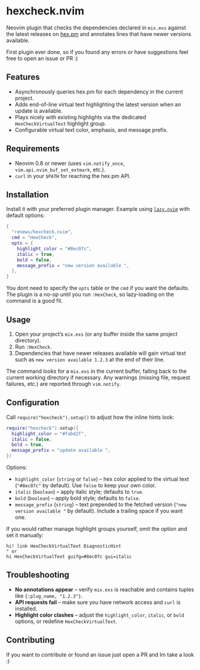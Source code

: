 # hexcheck.nvim

Neovim plugin that checks the dependencies declared in `mix.exs` against the latest releases on [hex.pm](https://hex.pm) and annotates lines that have newer versions available.

First plugin ever done, so if you found any errors or have suggestions feel free to open an issue or PR :)

## Features

- Asynchronously queries hex.pm for each dependency in the current project.
- Adds end-of-line virtual text highlighting the latest version when an update is available.
- Plays nicely with existing highlights via the dedicated `HexCheckVirtualText` highlight group.
- Configurable virtual text color, emphasis, and message prefix.

## Requirements

- Neovim 0.8 or newer (uses `vim.notify_once`, `vim.api.nvim_buf_set_extmark`, etc.).
- `curl` in your `$PATH` for reaching the hex.pm API.

## Installation

Install it with your preferred plugin manager. Example using [`lazy.nvim`](https://github.com/folke/lazy.nvim) with default options:

```lua
{
  "renews/hexcheck.nvim",
  cmd = "HexCheck",
  opts = {
    highlight_color = "#8ec07c",
    italic = true,
    bold = false,
    message_prefix = "new version available ",
  },
}
```

You dont need to specify the `opts` table or the `cmd` if you want the defaults.
The plugin is a no-op until you run `:HexCheck`, so lazy-loading on the command is a good fit.

## Usage

1. Open your project’s `mix.exs` (or any buffer inside the same project directory).
2. Run `:HexCheck`.
3. Dependencies that have newer releases available will gain virtual text such as `new version available 1.2.3` at the end of their line.

The command looks for a `mix.exs` in the current buffer, falling back to the current working directory if necessary. Any warnings (missing file, request failures, etc.) are reported through `vim.notify`.

## Configuration

Call `require("hexcheck").setup()` to adjust how the inline hints look:

```lua
require("hexcheck").setup({
  highlight_color = "#fabd2f",
  italic = false,
  bold = true,
  message_prefix = "update available ",
})
```

Options:

- `highlight_color` (`string` or `false`) – hex color applied to the virtual text (`"#8ec07c"` by default). Use `false` to keep your own color.
- `italic` (`boolean`) – apply italic style; defaults to `true`.
- `bold` (`boolean`) – apply bold style; defaults to `false`.
- `message_prefix` (`string`) – text prepended to the fetched version (`"new version available "` by default). Include a trailing space if you want one.

If you would rather manage highlight groups yourself, omit the option and set it manually:

```vim
hi! link HexCheckVirtualText DiagnosticHint
" or
hi HexCheckVirtualText guifg=#8ec07c gui=italic
```

## Troubleshooting

- **No annotations appear** – verify `mix.exs` is reachable and contains tuples like `{:plug_name, "1.2.3"}`.
- **API requests fail** – make sure you have network access and `curl` is installed.
- **Highlight color clashes** – adjust the `highlight_color`, `italic`, or `bold` options, or redefine `HexCheckVirtualText`.

## Contributing

If you want to contribute or found an issue just open a PR and Im take a look :)

